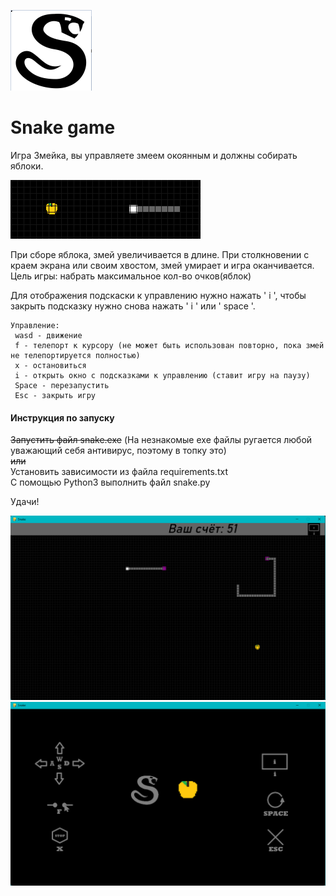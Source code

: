 ![](./images/ico_wh.png)
# Snake game
Игра Змейка, вы управляете змеем окоянным и должны собирать яблоки.

![](./images/snake_and_fruit.png)

При сборе яблока, змей увеличивается в длине. При столкновении с краем экрана или своим хвостом, змей умирает и игра оканчивается. \
Цель игры: набрать максимальное кол-во очков(яблок)

Для отображения подскаски к управлению нужно нажать ' i ', чтобы закрыть подсказку нужно снова нажать ' i ' или ' space '.

    Управление:
     wasd - движение
     f - телепорт к курсору (не может быть использован повторно, пока змей не телепортируется полностью)
     x - остановиться
     i - открыть окно с подсказками к управлению (ставит игру на паузу)
     Space - перезапустить
     Esc - закрыть игру

#### Инструкция по запуску
 ~~Запустить файл snake.exe~~ (На незнакомые exe файлы ругается любой уважающий себя антивирус, поэтому в топку это)\
~~или~~ \
 Установить зависимости из файла requirements.txt \
 С помощью Python3 выполнить файл snake.py 

Удачи!


![](./images/preview_1.png)
![](./images/preview_2.png)
